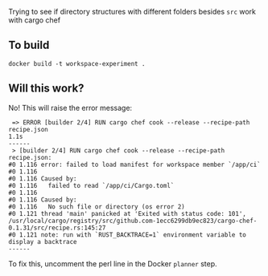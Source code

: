 Trying to see if directory structures with different folders besides `src` work with cargo chef

## To build
```
docker build -t workspace-experiment .
```

## Will this work?
No! This will raise the error message:
```
 => ERROR [builder 2/4] RUN cargo chef cook --release --recipe-path recipe.json                                                                                                                        1.1s
------
 > [builder 2/4] RUN cargo chef cook --release --recipe-path recipe.json:
#0 1.116 error: failed to load manifest for workspace member `/app/ci`
#0 1.116
#0 1.116 Caused by:
#0 1.116   failed to read `/app/ci/Cargo.toml`
#0 1.116
#0 1.116 Caused by:
#0 1.116   No such file or directory (os error 2)
#0 1.121 thread 'main' panicked at 'Exited with status code: 101', /usr/local/cargo/registry/src/github.com-1ecc6299db9ec823/cargo-chef-0.1.31/src/recipe.rs:145:27
#0 1.121 note: run with `RUST_BACKTRACE=1` environment variable to display a backtrace
------
```
To fix this, uncomment the perl line in the Docker `planner` step.
